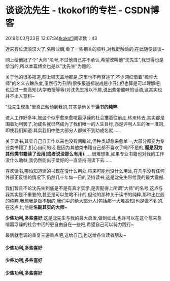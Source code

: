 # 谈谈沈先生 - tkokof1的专栏 - CSDN博客

2019年03月23日 13:07:34[tkokof1](https://me.csdn.net/tkokof1)阅读数：43


近来有位流浪汉火了,名叫沈巍,看了一些相关的资料,对我挺触动的,在此随便谈谈~

网上给他冠了个"大师"名号,不过他自己并不承认,希望改叫他"沈先生",我觉得也是恰当的,所以本篇博文也是以"沈先生"为题的.

关于他的很多报道,网上铺天盖地都是,这里也不再赘述了,不少网红借着"瞻仰大师"的名义去蹭热度,虽然行为丑陋(很多报道都说成是小丑),但也算是可以理解吧;也见过一些高知(大学教授等等)对沈先生报以不屑,说出些带酸味的话语,这其实也并不出人意料~

"沈先生现象"里真正触动到我的,其实是他关于**读书的纯粹**.

进入工作好多年,被这个似乎愈来愈喧嚣浮躁的社会推着往前走,转来转去,其实都是围着功利罢了,功成名就已然成为了我们唯一的人生目标,亦是评判人生的唯一准则,即使我们知道:其实我们中绝大部分人都做不到功成名就……

关于读书,其实自己自工作以来也没有间断过,但种类却愈来愈单一,大部分都变为专业类书籍了,扪心自问的话,是因为其他类书籍自己都不喜欢了吗?不是的,**而是因为其他类书籍读了没用(或者说没那么有用)**……很难想象,如果专业书籍也对我的工作没什么助益,我仍然能出于爱好的一直坚持阅读下去……

喜欢读书,哪怕知道读的书现在没什么用处,将来可能也没什么用处,在几乎没有任何外部正反馈的情况下,仍然几十年如一日的坚持读书,这是沈先生带给我的最大震撼.

我们暂且不论沈先生到底是不是有真才实学,是否配得上所谓"大师"的名号,这点与我其实是不重要的,甚至是可以忽略不计的,但他的那种关于读书的纯粹,那种出世般的纯粹,我想我是做不到的,我们中的绝大部分人(包括那一大堆高知)也是做不到的,在这点上,他是**名副其实的大师**~

**少些功利,多些喜好**,这是沈先生与我的最大启发,做到如此,也许可以在这个愈来愈喧嚣浮躁的社会中活的更自由自在一些吧,希望自己可以努力践行~

最后就老调的重复三遍重点吧,送给自己,也送给各位读者朋友~

#### 少些功利,多些喜好

#### 少些功利,多些喜好

#### 少些功利,多些喜好

